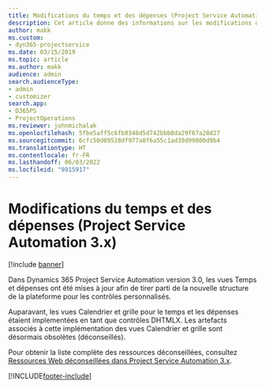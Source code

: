 ```yaml
---
title: Modifications du temps et des dépenses (Project Service Automation 3.x)
description: Cet article donne des informations sur les modifications de la solution pour le temps et les dépenses.
author: makk
ms.custom:
- dyn365-projectservice
ms.date: 03/15/2019
ms.topic: article
ms.author: makk
audience: admin
search.audienceType:
- admin
- customizer
search.app:
- D365PS
- ProjectOperations
ms.reviewer: johnmichalak
ms.openlocfilehash: 5fbe5aff5c6fb0348d5d742bbb8da29f67a28d27
ms.sourcegitcommit: 6cfc50d89528df977a8f6a55c1ad39d99800d9b4
ms.translationtype: HT
ms.contentlocale: fr-FR
ms.lasthandoff: 06/03/2022
ms.locfileid: "8915917"
---
```

# <a name="time-and-expense-changes-project-service-automation-3x"></a>Modifications du temps et des dépenses (Project Service Automation 3.x)

[!include [banner](../../includes/psa-now-project-operations.md)]

Dans Dynamics 365 Project Service Automation version 3.0, les vues Temps et dépenses ont été mises à jour afin de tirer parti de la nouvelle structure de la plateforme pour les contrôles personnalisés.

Auparavant, les vues Calendrier et grille pour le temps et les dépenses étaient implementées en tant que contrôles DHTMLX. Les artefacts associés à cette implémentation des vues Calendrier et grille sont désormais obsolètes (déconseillés).

Pour obtenir la liste complète des ressources déconseillées, consultez [Ressources Web déconseillées dans Project Service Automation 3.x](web-resources-deprecated-v3.x.md).


[!INCLUDE[footer-include](../../includes/footer-banner.md)]
